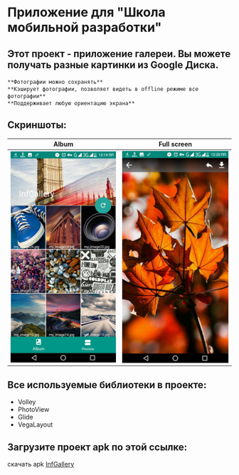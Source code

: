 # **Приложение для "Школа мобильной разработки"**

## Этот проект - приложение галереи. Вы можете получать разные картинки из Google Диска.

	**Фотографии можно сохранять**
	**Кэширует фотографии, позволяет видеть в offline режиме все фотографии**
 	**Поддерживает любую ориентацию экрана**

## Скриншоты:

Album             |  Full screen
:-------------------------:|:-------------------------:
![Album](https://github.com/Khushnidjon/InfGallery_Yandex/blob/master/photo_2018-05-06_15-09-28.jpg) |  ![Full Screen](https://github.com/Khushnidjon/InfGallery_Yandex/blob/master/photo_2018-05-06_15-09-26.jpg)

  


## Все используемые библиотеки в проекте:
  * Volley
  * PhotoView
  * Glide
  * VegaLayout	

## Загрузите проект apk по этой ссылке:
скачать apk [InfGallery](https://doc-00-0c-docs.googleusercontent.com/docs/securesc/mrloreuvmojdl2eri6hkae3ajm9c89ll/nii2bo3pnuvg2ppvvkv9ir9k2212fm37/1525593600000/11482773730601844163/15069332232112323495/1J1duAstlx6TTIQHgGj1Ryam51VV-7h5m?e=download)